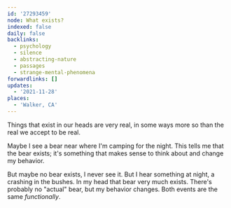 ```yaml
---
id: '27293459'
node: What exists?
indexed: false
daily: false
backlinks:
  - psychology
  - silence
  - abstracting-nature
  - passages
  - strange-mental-phenomena
forwardlinks: []
updates:
  - '2021-11-28'
places:
  - 'Walker, CA'
---
```


Things that exist in our heads are very real, in some ways more so than the real we accept to be real.

Maybe I see a bear near where I'm camping for the night. This tells me that the bear exists; it's something that makes sense to think about and change my behavior.

But maybe no bear exists, I never see it. But I hear something at night, a crashing in the bushes. In my head that bear very much exists. There's probably no "actual" bear, but my behavior changes. Both events are the same _functionally_.
